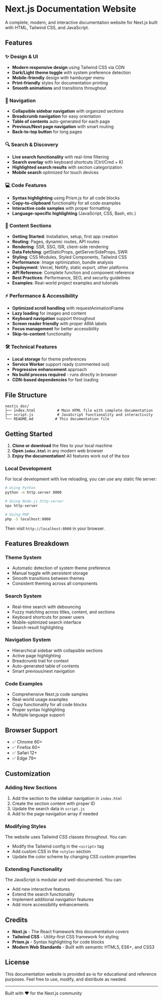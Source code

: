 # Next.js Documentation Website

A complete, modern, and interactive documentation website for Next.js built with HTML, Tailwind CSS, and JavaScript.

## Features

### ✨ Design & UI

- **Modern responsive design** using Tailwind CSS via CDN
- **Dark/Light theme toggle** with system preference detection
- **Mobile-friendly** design with hamburger menu
- **Print-friendly** styles for documentation printing
- **Smooth animations** and transitions throughout

### 🧭 Navigation

- **Collapsible sidebar navigation** with organized sections
- **Breadcrumb navigation** for easy orientation
- **Table of contents** auto-generated for each page
- **Previous/Next page navigation** with smart routing
- **Back-to-top button** for long pages

### 🔍 Search & Discovery

- **Live search functionality** with real-time filtering
- **Search overlay** with keyboard shortcuts (Ctrl/Cmd + K)
- **Highlighted search results** with section categorization
- **Mobile search** optimized for touch devices

### 💻 Code Features

- **Syntax highlighting** using Prism.js for all code blocks
- **Copy-to-clipboard** functionality for all code examples
- **Interactive code samples** with proper formatting
- **Language-specific highlighting** (JavaScript, CSS, Bash, etc.)

### 📖 Content Sections

- **Getting Started**: Installation, setup, first app creation
- **Routing**: Pages, dynamic routes, API routes
- **Rendering**: SSR, SSG, ISR, client-side rendering
- **Data Fetching**: getStaticProps, getServerSideProps, SWR
- **Styling**: CSS Modules, Styled Components, Tailwind CSS
- **Performance**: Image optimization, bundle analysis
- **Deployment**: Vercel, Netlify, static export, other platforms
- **API Reference**: Complete function and component reference
- **Best Practices**: Performance, SEO, and security guidelines
- **Examples**: Real-world project examples and tutorials

### ⚡ Performance & Accessibility

- **Optimized scroll handling** with requestAnimationFrame
- **Lazy loading** for images and content
- **Keyboard navigation** support throughout
- **Screen reader friendly** with proper ARIA labels
- **Focus management** for better accessibility
- **Skip-to-content** functionality

### 🛠️ Technical Features

- **Local storage** for theme preferences
- **Service Worker** support ready (commented out)
- **Progressive enhancement** approach
- **No build process required** - runs directly in browser
- **CDN-based dependencies** for fast loading

## File Structure

```
nextjs_doc/
├── index.html          # Main HTML file with complete documentation
├── script.js           # JavaScript functionality and interactivity
└── README.md          # This documentation file
```

## Getting Started

1. **Clone or download** the files to your local machine
2. **Open `index.html`** in any modern web browser
3. **Enjoy the documentation!** All features work out of the box

### Local Development

For local development with live reloading, you can use any static file server:

```bash
# Using Python
python -m http.server 8000

# Using Node.js http-server
npx http-server

# Using PHP
php -S localhost:8000
```

Then visit `http://localhost:8000` in your browser.

## Features Breakdown

### Theme System

- Automatic detection of system theme preference
- Manual toggle with persistent storage
- Smooth transitions between themes
- Consistent theming across all components

### Search System

- Real-time search with debouncing
- Fuzzy matching across titles, content, and sections
- Keyboard shortcuts for power users
- Mobile-optimized search interface
- Search result highlighting

### Navigation System

- Hierarchical sidebar with collapsible sections
- Active page highlighting
- Breadcrumb trail for context
- Auto-generated table of contents
- Smart previous/next navigation

### Code Examples

- Comprehensive Next.js code samples
- Real-world usage examples
- Copy functionality for all code blocks
- Proper syntax highlighting
- Multiple language support

## Browser Support

- ✅ Chrome 60+
- ✅ Firefox 60+
- ✅ Safari 12+
- ✅ Edge 79+

## Customization

### Adding New Sections

1. Add the section to the sidebar navigation in `index.html`
2. Create the section content with proper ID
3. Update the search data in `script.js`
4. Add to the page navigation array if needed

### Modifying Styles

The website uses Tailwind CSS classes throughout. You can:

- Modify the Tailwind config in the `<script>` tag
- Add custom CSS in the `<style>` section
- Update the color scheme by changing CSS custom properties

### Extending Functionality

The JavaScript is modular and well-documented. You can:

- Add new interactive features
- Extend the search functionality
- Implement additional navigation features
- Add more accessibility enhancements

## Credits

- **Next.js** - The React framework this documentation covers
- **Tailwind CSS** - Utility-first CSS framework for styling
- **Prism.js** - Syntax highlighting for code blocks
- **Modern Web Standards** - Built with semantic HTML5, ES6+, and CSS3

## License

This documentation website is provided as-is for educational and reference purposes. Feel free to use, modify, and distribute as needed.

---

Built with ❤️ for the Next.js community

